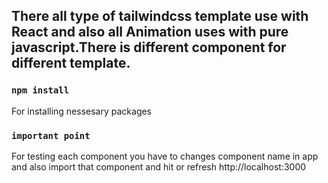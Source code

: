 ## There all type of tailwindcss template use with React and also all Animation uses with pure javascript.There is different component for different template.


### `npm install`

For installing nessesary packages

### `important point`

For testing each component you have to changes component name in app and also import that component and hit or refresh http://localhost:3000
